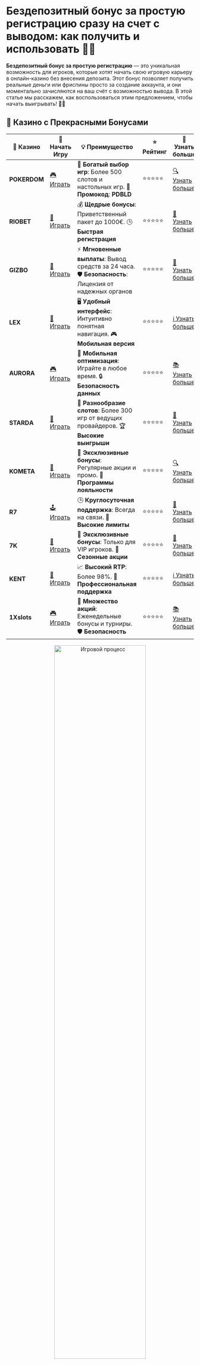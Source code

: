 # Бездепозитный бонус за простую регистрацию сразу на счет с выводом: как получить и использовать 💸🎰

**Бездепозитный бонус за простую регистрацию** — это уникальная возможность для игроков, которые хотят начать свою игровую карьеру в онлайн-казино без внесения депозита. Этот бонус позволяет получить реальные деньги или фриспины просто за создание аккаунта, и они моментально зачисляются на ваш счёт с возможностью вывода. В этой статье мы расскажем, как воспользоваться этим предложением, чтобы начать выигрывать! 🎉💥

## 🌟 Казино с Прекрасными Бонусами

| 🎲 **Казино** | 🔗 **Начать Игру** | 💡 **Преимущество** | ⭐ **Рейтинг** | 🔗 **Узнать больше** |
|--------------|---------------------|---------------------|----------------|----------------------|
| **POKERDOM**  | [🎮 Играть](https://brandplay.link/4k77v2yx) | 🎉 **Богатый выбор игр**: Более 500 слотов и настольных игр. 🎁 **Промокод**: **PDBLD** | ⭐⭐⭐⭐⭐ | [🔍 Узнать больше](https://brandplay.link/4k77v2yx) |
| **RIOBET**    | [🎰 Играть](https://brandplay.link/7xBLTPyj) | 💰 **Щедрые бонусы**: Приветственный пакет до 1000€. 🕒 **Быстрая регистрация** | ⭐⭐⭐⭐⭐ | [📖 Узнать больше](https://brandplay.link/7xBLTPyj) |
| **GIZBO**     | [🎲 Играть](https://brandplay.link/bprXw4YV) | ⚡ **Мгновенные выплаты**: Вывод средств за 24 часа. 🛡️ **Безопасность**: Лицензия от надежных органов | ⭐⭐⭐⭐⭐ | [📝 Узнать больше](https://brandplay.link/bprXw4YV) |
| **LEX**       | [🤑 Играть](https://brandplay.link/zW4hdDFV) | 🖥️ **Удобный интерфейс**: Интуитивно понятная навигация. 🎮 **Мобильная версия** | ⭐⭐⭐⭐⭐ | [ℹ️ Узнать больше](https://brandplay.link/zW4hdDFV) |
| **AURORA**    | [🎮 Играть](https://10trafic-stat2.com/click/668546556bcc6313411604bd/6766/13032/subaccount) | 📱 **Мобильная оптимизация**: Играйте в любое время. 🔒 **Безопасность данных** | ⭐⭐⭐⭐⭐ | [📚 Узнать больше](https://10trafic-stat2.com/click/668546556bcc6313411604bd/6766/13032/subaccount) |
| **STARDА**    | [🎯 Играть](https://brandplay.link/fB7xwRFL) | 🎰 **Разнообразие слотов**: Более 300 игр от ведущих провайдеров. 🏆 **Высокие выигрыши** | ⭐⭐⭐⭐⭐ | [🔎 Узнать больше](https://brandplay.link/fB7xwRFL) |
| **KOMETA**    | [🎰 Играть](https://brandplay.link/8ZymQJV8) | 🎁 **Эксклюзивные бонусы**: Регулярные акции и промо. 🔄 **Программы лояльности** | ⭐⭐⭐⭐⭐ | [🔍 Узнать больше](https://brandplay.link/8ZymQJV8) |
| **R7**        | [🕹️ Играть](https://brandplay.link/bMd3Yjsw) | 🕒 **Круглосуточная поддержка**: Всегда на связи. 💸 **Высокие лимиты** | ⭐⭐⭐⭐⭐ | [📖 Узнать больше](https://brandplay.link/bMd3Yjsw) |
| **7K**        | [🎲 Играть](https://brandplay.link/BvQyFShp) | 🌟 **Эксклюзивные бонусы**: Только для VIP игроков. 🎉 **Сезонные акции** | ⭐⭐⭐⭐⭐ | [📝 Узнать больше](https://brandplay.link/BvQyFShp) |
| **KENT**      | [🤑 Играть](https://brandplay.link/Fv2WP3js) | 📈 **Высокий RTP**: Более 98%. 💼 **Профессиональная поддержка** | ⭐⭐⭐⭐⭐ | [ℹ️ Узнать больше](https://brandplay.link/Fv2WP3js) |
| **1Xslots**   | [🎮 Играть](https://brandplay.link/hSB1khtr) | 🎉 **Множество акций**: Еженедельные бонусы и турниры. 🛡️ **Безопасность** | ⭐⭐⭐⭐⭐ | [📚 Узнать больше](https://brandplay.link/hSB1khtr) |

<div align="center"> <img src="https://i.pinimg.com/originals/1d/b3/25/1db325483acbe642c6d4e6fdd73a4988.gif" alt="Игровой процесс" width="70%"> </div>
---

## 🚀 Быстрые Выигрыши и Поддержка

| 🎲 **Казино** | 🔗 **Начать Игру** | 💡 **Преимущество** | ⭐ **Рейтинг** | 🔗 **Узнать больше** |
|--------------|---------------------|---------------------|----------------|----------------------|
| **GAMA**      | [🎯 Играть](https://brandplay.link/j6NMKsDz) | 🔍 **Интуитивный интерфейс**: Легкость использования. 🏅 **Престижные турниры** | ⭐⭐⭐⭐☆ | [🔎 Узнать больше](https://brandplay.link/j6NMKsDz) |
| **ONION**     | [🎰 Играть](https://brandplay.link/zBGRVpQ9) | 🤑 **Низкие ставки**: Идеально для начинающих. 🔄 **Быстрые выводы** | ⭐⭐⭐⭐☆ | [🔍 Узнать больше](https://brandplay.link/zBGRVpQ9) |
| **ЧЕМПИОН**   | [🕹️ Играть](https://temon-gter.cfd/go/lRq?p80412p304504pcc44t17455) | 🏅 **Лояльная программа**: Награды за активность. 🎁 **Ежемесячные бонусы** | ⭐⭐⭐⭐☆ | [📖 Узнать больше](https://temon-gter.cfd/go/lRq?p80412p304504pcc44t17455) |
| **VAVADA**    | [🎲 Играть](https://vavadapartner.pro/?promo=ea5c9275-6854-4505-94fc-95ab18221945-linkb2) | 🚀 **Быстрая регистрация**: Начните играть мгновенно. 🔐 **Безопасные транзакции** | ⭐⭐⭐⭐☆ | [📝 Узнать больше](https://vavadapartner.pro/?promo=ea5c9275-6854-4505-94fc-95ab18221945-linkb2) |
| **FRIENDS**   | [🤑 Играть](https://gofriends.mba/linkb2) | 🤝 **Социальные игры**: Играйте с друзьями. 🌐 **Мультиплатформенность** | ⭐⭐⭐⭐☆ | [ℹ️ Узнать больше](https://gofriends.mba/linkb2) |
| **1WIN**      | [🎮 Играть](https://brandplay.link/smXVpBbG) | 🏆 **Спортивные ставки**: Широкий выбор видов спорта. 💵 **Высокие коэффициенты** | ⭐⭐⭐⭐☆ | [📚 Узнать больше](https://brandplay.link/smXVpBbG) |
| **DRIP**      | [🎯 Играть](https://drp-ircp01.com/c07e6a3db) | 🌐 **Инновационные игры**: Новейшие игровые технологии. 🛡️ **Высокая безопасность** | ⭐⭐⭐⭐☆ | [🔎 Узнать больше](https://drp-ircp01.com/c07e6a3db) |
| **JOYCASINO** | [🎰 Играть](https://rpc30.call2me.pro/?/ru/registration?apkpop=0&partner=p24970p3291217pc98f) | 🎁 **Приятные бонусы**: Ежедневные акции и подарки. 🕹️ **Разнообразие игр** | ⭐⭐⭐⭐☆ | [🔍 Узнать больше](https://rpc30.call2me.pro/?/ru/registration?apkpop=0&partner=p24970p3291217pc98f) |
| **PLAYFORTUNA** | [🎮 Играть](https://fortunapromo.net/alt/playfortuna/registration?0dc4a9362a71feb7e3f165fb8e766f70) | 🎉 **Регулярные акции**: Бонусы, фриспины и многое другое. 🏅 **Турниры** | ⭐⭐⭐⭐☆ | [📚 Узнать больше](https://fortunapromo.net/alt/playfortuna/registration?0dc4a9362a71feb7e3f165fb8e766f70) |
| **SYKAA**     | [🤑 Играть](https://s-two-way.com/?source=linkb2&pid=30697) | 💸 **Доступные ставки**: Идеально для новичков. 🎁 **Щедрые бонусы** | ⭐⭐⭐⭐☆ | [🔍 Узнать больше](https://s-two-way.com/?source=linkb2&pid=30697) |

<div align="center"> <img src="https://i.pinimg.com/originals/1d/b3/25/1db325483acbe642c6d4e6fdd73a4988.gif" alt="Игровой процесс" width="70%"> </div>

![Бездепозитный бонус](https://i.pinimg.com/originals/a9/29/6e/a9296ea1cf6a7c20a985e593451f0323.png)

## Что такое бездепозитный бонус за регистрацию?

**Бездепозитный бонус за регистрацию** — это специальный бонус, который онлайн-казино предоставляет новым пользователям за простой процесс регистрации. Это может быть как денежный бонус, так и фриспины, которые сразу зачисляются на ваш счёт. Главное преимущество — вам не нужно делать депозит, чтобы получить бонус и начать играть.

Типы бездепозитных бонусов:

- **Денежные бонусы**: Казино зачисляет определённую сумму на ваш счёт, которую можно использовать для ставок.
- **Фриспины**: Бесплатные вращения на игровых автоматах, которые также зачисляются на ваш счёт после регистрации.
- **Бонусы с выводом**: Это особая форма бонуса, которая позволяет не только играть, но и выводить выигранные деньги.

## Как получить бездепозитный бонус за регистрацию?

Получить **бездепозитный бонус за регистрацию** проще, чем может показаться на первый взгляд. Вот несколько шагов, которые помогут вам получить бонус:

1. **Выберите казино**: Найдите онлайн-казино, которое предлагает бездепозитный бонус за регистрацию с возможностью вывода.
2. **Зарегистрируйтесь**: Пройдите процесс регистрации, заполнив все необходимые поля для создания аккаунта.
3. **Активируйте бонус**: В большинстве случаев бонус за регистрацию активируется автоматически. В некоторых казино вам нужно ввести специальный промокод или подтвердить бонус в личном кабинете.
4. **Проверьте условия**: Убедитесь, что бонус доступен для вывода, а также ознакомьтесь с требованиями по отыгрышу, если они есть.

## Преимущества бездепозитных бонусов с выводом

Почему стоит обратить внимание на **бездепозитный бонус за регистрацию с выводом**? Вот несколько причин:

- **Никаких вложений**: Вы получаете деньги или фриспины без необходимости делать депозит.
- **Реальные деньги**: Выигранные средства можно вывести, что отличает этот бонус от многих других.
- **Возможность для новичков**: Это отличный способ для начинающих игроков ознакомиться с казино, не рискуя собственными средствами.
- **Легкий старт**: Получив бонус, вы можете сразу приступить к игре и попробовать выиграть на реальных ставках.

## Как использовать бездепозитный бонус с выводом?

Для того чтобы максимально эффективно использовать **бездепозитный бонус с выводом**, следуйте этим рекомендациям:

1. **Изучите условия отыгрыша**: Большинство бездепозитных бонусов требует отыгрыша (wagering). Ознакомьтесь с этим требованием, чтобы не было неприятных сюрпризов.
2. **Ставьте на игры с низким вейджером**: Некоторые игры имеют низкие требования по отыгрышу, такие как видеослоты или настольные игры.
3. **Следите за сроками действия бонуса**: Обычно бездепозитные бонусы имеют срок действия, после которого они сгорают. Используйте бонус в течение этого времени, чтобы не потерять шанс.
4. **Не забывайте о лимитах на вывод**: Казино часто устанавливают лимиты на максимальную сумму, которую можно вывести с бездепозитного бонуса. Прочитайте условия, чтобы понимать, сколько вы можете выиграть и вывести.

## Где найти лучшие бездепозитные бонусы с выводом?

Чтобы найти **лучшие бездепозитные бонусы с выводом**, важно учитывать следующие факторы:

- **Репутация казино**: Останавливайтесь на проверенных и лицензированных казино, которые гарантируют честную игру и вывод средств.
- **Условия бонуса**: Внимательно читайте условия бонуса, чтобы понимать, как он отыгрывается и какие ограничения существуют.
- **Обновления акций**: Казино часто обновляют свои предложения, так что следите за новыми акциями и бонусами.
- **Отзывы игроков**: Ознакомьтесь с отзывами других пользователей, чтобы выбрать казино с лучшими предложениями.

## Преимущества и недостатки бездепозитных бонусов с выводом

Как и любой бонус, **бездепозитный бонус за регистрацию с выводом** имеет свои плюсы и минусы.

### Преимущества:
- Мгновенные бонусы без необходимости депозита.
- Возможность вывести выигранные деньги.
- Простой способ для новичков начать играть без риска.
- Доступность для многих популярных казино.

### Недостатки:
- Ограничения по времени и условиям отыгрыша.
- Часто установлены лимиты на вывод.
- Бонусы могут действовать только на ограниченные игры.

## Заключение

**Бездепозитный бонус за регистрацию с выводом** — это отличный шанс для всех игроков начать играть и выигрывать без риска. Вы получаете реальные деньги или фриспины сразу на свой счёт и можете вывести выигрыш, как только выполните требования отыгрыша. Чтобы получить максимальную выгоду, важно внимательно изучить условия бонуса и следить за сроками.

Не упустите возможность воспользоваться бездепозитным бонусом и удачи вам в поисках больших выигрышей! 🍀🎉
